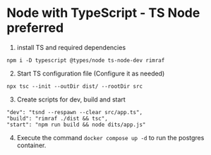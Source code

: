 
# Node with TypeScript - TS Node preferred

1. install TS and required dependencies

```dotnetcli
npm i -D typescript @types/node ts-node-dev rimraf
```

2. Start TS configuration file (Configure it as needed)

```dotnetcli
npx tsc --init --outDir dist/ --rootDir src
```

3. Create scripts for dev, build and start
```dotnetcli
"dev": "tsnd --respawn --clear src/app.ts",
"build": "rimraf ./dist && tsc",
"start": "npm run build && node dits/app.js"
```

4. Execute the command ```docker compose up -d``` to run the postgres container. 